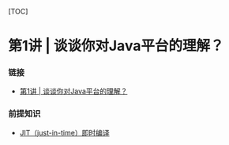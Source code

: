 [TOC]

# 第1讲 | 谈谈你对Java平台的理解？

### 链接

* [第1讲 | 谈谈你对Java平台的理解？](https://time.geekbang.org/column/article/6845)

### 前提知识

- [JIT（just-in-time）即时编译](https://github.com/nullWolf007/Notes/blob/master/Java/Java%E6%A0%B8%E5%BF%83%E6%8A%80%E6%9C%AF36%E8%AE%B2/%E8%A1%8D%E7%94%9F/JIT%E5%8D%B3%E6%97%B6%E7%BC%96%E8%AF%91.md)

